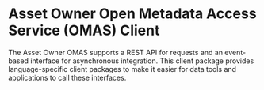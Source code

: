 <!-- SPDX-License-Identifier: CC-BY-4.0 -->
<!-- Copyright Contributors to the ODPi Egeria project. -->

# Asset Owner Open Metadata Access Service (OMAS) Client

The Asset Owner OMAS supports a REST API for requests and an event-based
interface for asynchronous integration.  This client
package provides language-specific client packages to make it easier
for data tools and applications to call these interfaces.